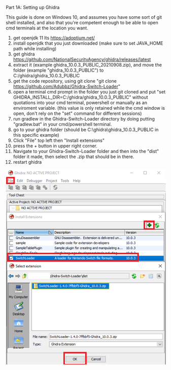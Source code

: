 Part 1A: Setting up Ghidra

This guide is done on Windows 10, and assumes you have some sort of git shell installed, and also that you're competent enough to be able to open cmd terminals at the location you want.

1. get openjdk 11 lts https://adoptium.net/
2. install openjdk that you just downloaded (make sure to set JAVA_HOME path while installing)
3. get ghidra https://github.com/NationalSecurityAgency/ghidra/releases/latest
4. extract it (example ghidra_10.0.3_PUBLIC_20210908.zip), and move the folder (example "ghidra_10.0.3_PUBLIC") to C:/ghidra/ghidra_10.0.3_PUBLIC
5. get the code repository, using git clone "git clone https://github.com/Adubbz/Ghidra-Switch-Loader"
6. open a terminal cmd prompt in the folder you just git cloned and put "set GHIDRA_INSTALL_DIR=C:/ghidra/ghidra_10.0.3_PUBLIC" without quotations into your cmd terminal, powershell or manually as an enviroment variable. (this value is only retained while the cmd window is open, don't rely on the "set" command for different sessions)
7. run gradlew in the Ghidra-Switch-Loader directory by doing putting "gradlew.bat" in your cmd/powershell terminal.
8. go to your ghidra folder (should be C:\ghidra\ghidra_10.0.3_PUBLIC in this specific example)
9. Click "File" top left then "Install extensions"
10. press the + button in upper right corner.
11. Navigate to your Ghidra-Switch-Loader folder and then into the "dist" folder it made, then select the .zip that should be in there.
12. restart ghidra

![alt text](https://github.com/borntohonk/SigPatches/blob/master/img/ghidra-w.png?raw=true)
